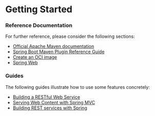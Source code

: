 # Getting Started

### Reference Documentation
For further reference, please consider the following sections:

* [Official Apache Maven documentation](https://maven.apache.org/guides/index.html)
* [Spring Boot Maven Plugin Reference Guide](https://docs.spring.io/spring-boot/docs/3.1.7.RELEASE/maven-plugin/reference/html/)
* [Create an OCI image](https://docs.spring.io/spring-boot/docs/3.1.7.RELEASE/maven-plugin/reference/html/#build-image)
* [Spring Web](https://docs.spring.io/spring-boot/docs/3.1.7.RELEASE/reference/htmlsingle/index.html#web)

### Guides
The following guides illustrate how to use some features concretely:

* [Building a RESTful Web Service](https://spring.io/guides/gs/rest-service/)
* [Serving Web Content with Spring MVC](https://spring.io/guides/gs/serving-web-content/)
* [Building REST services with Spring](https://spring.io/guides/tutorials/rest/)

